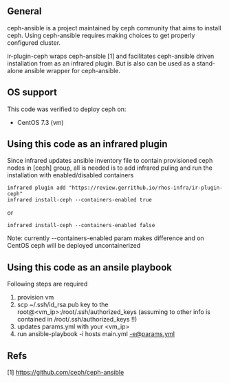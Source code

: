 General
----------
ceph-ansible is a project maintained by ceph community that aims to install ceph. Using ceph-ansible requires making choices to get properly configured cluster.

ir-plugin-ceph wraps ceph-ansible [1] and facilitates ceph-ansible driven installation from as an infrared plugin. But is also can be used as a stand-alone ansible wrapper for ceph-ansible.

OS support
----------
This code was verified to deploy ceph on: 
- CentOS 7.3 (vm)

Using this code as an infrared plugin
--------------------------------------------
Since infrared updates ansible inventory file to contain provisioned ceph nodes in [ceph] group, all is needed is to add infrared puling and run the installation with enabled/disabled containers 

```
infrared plugin add "https://review.gerrithub.io/rhos-infra/ir-plugin-ceph"
infrared install-ceph --containers-enabled true
```
or

```
infrared install-ceph --containers-enabled false
```

Note: currently --containers-enabled param makes difference and on CentOS ceph will be deployed uncontainerized


Using this code as an ansile playbook
---------------------------------------------

Following steps are required
1. provision vm
2. scp  ~/.ssh/id_rsa.pub  key to the root@<vm_ip>:/root/.ssh/authorized_keys (assuming to other info is contained in /root/.ssh/authorized_keys !!)
3. updates params.yml with your <vm_ip>
4. run ansible-playbook -i hosts main.yml  -e@params.yml


Refs
----

[1] https://github.com/ceph/ceph-ansible
